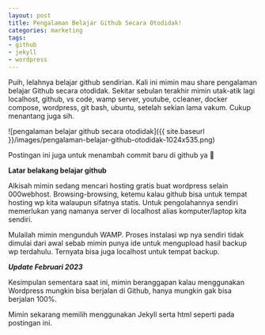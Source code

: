 ```yaml
---
layout: post
title: Pengalaman Belajar Github Secara Otodidak!
categories: marketing
tags:
- github
- jekyll
- wordpress
---
```


Puih, lelahnya belajar github sendirian. Kali ini mimin mau share pengalaman belajar Github secara otodidak. Sekitar sebulan terakhir mimin utak-atik lagi localhost, github, vs code, wamp server, youtube, ccleaner, docker compose, wordpress, git bash, ubuntu, setelah sekian lama vakum. Cukup menantang juga sih.

![pengalaman belajar github secara otodidak]({{ site.baseurl }}/images/pengalaman-belajar-github-otodidak-1024x535.png)

Postingan ini juga untuk menambah commit baru di github ya 🙂

**Latar belakang belajar github**

Alkisah mimin sedang mencari hosting gratis buat wordpress selain 000webhost. Browsing-browsing, ketemu kalau github bisa untuk tempat hosting wp kita walaupun sifatnya statis. Untuk pengolahannya sendiri memerlukan yang namanya server di localhost alias komputer/laptop kita sendiri.

Mulailah mimin mengunduh WAMP. Proses instalasi wp nya sendiri tidak dimulai dari awal sebab mimin punya ide untuk mengupload hasil backup wp terdahulu. Ternyata bisa juga localhost untuk tempat backup.

***Update Februari 2023***

Kesimpulan sementara saat ini, mimin beranggapan kalau menggunakan Wordpress mungkin bisa berjalan di Github, hanya mungkin gak bisa berjalan 100%.

Mimin sekarang memilih menggunakan Jekyll serta html seperti pada postingan ini.
